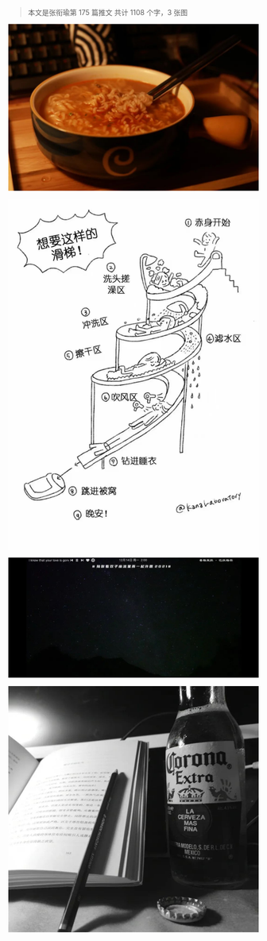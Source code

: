 > 本文是张衔瑜第 175 篇推文 共计 1108 个字，3 张图

![](./images/img_001.jpeg)

![](./images/img_002.jpeg)

![](./images/img_003.jpeg)

![](./images/img_004.jpeg)

